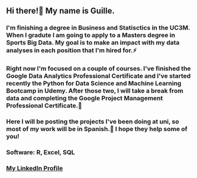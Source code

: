 ## Hi there!👋 My name is Guille.

### I'm finishing a degree in Business and Statisctics in the UC3M. When I gradute I am going to apply to a Masters degree in Sports Big Data. My goal is to make an impact with my data analyses in each position that I'm hired for.⚡

### Right now I'm focused on a couple of courses. I've finished the Google Data Analytics Professional Certificate and I've started recently the Python for Data Science and Machine Learning Bootcamp in Udemy. After those two, I will take a break from data and completing the Google Project Management Professional Certificate.🌱

### Here I will be posting the projects I've been doing at uni, so most of my work will be in Spanish.📕 I hope they help some of you!

### Software: R, Excel, SQL

### [My LinkedIn Profile](https://linkedin.com/in/guille-palomo)



